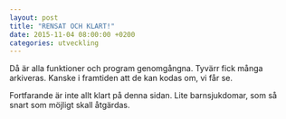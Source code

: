 ```yaml
---
layout: post
title: "RENSAT OCH KLART!"
date: 2015-11-04 08:00:00 +0200
categories: utveckling
---
```

Då är alla funktioner och program genomgångna. Tyvärr fick många arkiveras. Kanske i framtiden att de kan kodas om, vi får se.

Fortfarande är inte allt klart på denna sidan. Lite barnsjukdomar, som så snart som möjligt skall åtgärdas.
